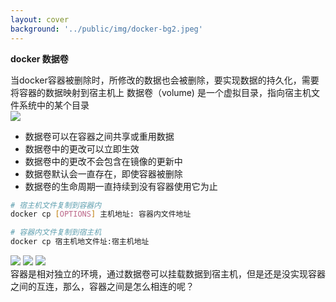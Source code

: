 ```yaml
---
layout: cover
background: '../public/img/docker-bg2.jpeg'
---
```


**docker 数据卷**

<space class="text-sm">
  当docker容器被删除时，所修改的数据也会被删除，要实现数据的持久化，需要将容器的数据映射到宿主机上
</space>

<space class="text-sm">
   数据卷（volume) 是一个虚拟目录，指向宿主机文件系统中的某个目录
</space>

<div class="flex mt-5 item-start gap-10">
  <div>
  <Image class="w-80 rounded mt-2" src="../public/img/容器数据卷.png" />

  <ul class="text-sm mb-10">
    <li>数据卷可以在容器之间共享或重用数据</li>
    <li>数据卷中的更改可以立即生效</li>
    <li>数据卷中的更改不会包含在镜像的更新中</li>
    <li>数据卷默认会一直存在，即使容器被删除</li>
    <li>数据卷的生命周期一直持续到没有容器使用它为止</li>
  </ul>
  
  </div>


  <div class='gap-5 item-start'>


  ```sh
  # 宿主机文件复制到容器内
  docker cp [OPTIONS] 主机地址: 容器内文件地址

  # 容器内文件复制到宿主机
  docker cp 宿主机地文件址:宿主机地址
  ```

  <carousel arrow draggable class="w-100 h-60">
    <Image class="w-100 rounded" src="../public/img/docker命令实战/volume-create.png" />
    <Image class="w-100 rounded" src="../public/img/docker命令实战/volume-test.png" />
    <Image class="w-100 rounded" src="../public/img/docker命令实战/volume-principle.png" />
  </carousel>

  </div>
</div>
 <gradient-text v-click class="text-sm text-yellow mb-2">
  容器是相对独立的环境，通过数据卷可以挂载数据到宿主机，但是还是没实现容器之间的互连，那么，容器之间是怎么相连的呢？
</gradient-text>


   